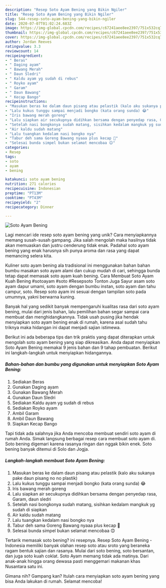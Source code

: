 ```yaml
---
description: "Resep Soto Ayam Bening yang Bikin Ngiler"
title: "Resep Soto Ayam Bening yang Bikin Ngiler"
slug: 544-resep-soto-ayam-bening-yang-bikin-ngiler
date: 2020-07-07T01:02:24.683Z
image: https://img-global.cpcdn.com/recipes/c67241aee8ee2397/751x532cq70/soto-ayam-bening-foto-resep-utama.jpg
thumbnail: https://img-global.cpcdn.com/recipes/c67241aee8ee2397/751x532cq70/soto-ayam-bening-foto-resep-utama.jpg
cover: https://img-global.cpcdn.com/recipes/c67241aee8ee2397/751x532cq70/soto-ayam-bening-foto-resep-utama.jpg
author: Jordan Reeves
ratingvalue: 3.3
reviewcount: 14
recipeingredient:
- " Beras"
- " Daging ayam"
- " Bawang Merah"
- " Daun Sledri"
- " Kaldu ayam yg sudah di rebus"
- " Royko ayam"
- " Garam"
- " Daun Bawang"
- " Kecap Bango"
recipeinstructions:
- "Masukan beras ke dalam daun pisang atau pelastik (kalo aku sukanya pake daun pisang no no plastik)"
- "Lalu kukus tunggu sampai menjadi bongko (kata orang sunda) 😂"
- "Iris bawang merah goreng"
- "Lalu siapkan air secukupnya didihkan bersama dengan penyedap rasa, Garam, daun sledri"
- "Setelah nasi bongkonya sudah matang, sisihkan kedalam mangkuk yg sudah di siapkan"
- "Air kaldu sudah matang"
- "Lalu tuangkan kedalam nasi bongko nya"
- "Tabur deh sama Goreng Bawang nyaaa plus kecap 👏"
- "Selesai bunda simpel bukan selamat mencobaa 😊"
categories:
- Resep
tags:
- soto
- ayam
- bening

katakunci: soto ayam bening 
nutrition: 271 calories
recipecuisine: Indonesian
preptime: "PT13M"
cooktime: "PT43M"
recipeyield: "2"
recipecategory: Dinner

---
```



![Soto Ayam Bening](https://img-global.cpcdn.com/recipes/c67241aee8ee2397/751x532cq70/soto-ayam-bening-foto-resep-utama.jpg)

Lagi mencari ide resep soto ayam bening yang unik? Cara menyiapkannya memang susah-susah gampang. Jika salah mengolah maka hasilnya tidak akan memuaskan dan justru cenderung tidak enak. Padahal soto ayam bening yang enak harusnya sih punya aroma dan rasa yang dapat memancing selera kita.

Kuliner soto ayam bening ala tradisional ini menggunakan bahan bahan bumbu masakan soto ayam alami dan cukup mudah di cari, sehingga bunda tetap dapat memasak soto ayam kuah bening. Cara Membuat Soto Ayam Kuah Bening #sotoayam #soto #Resepsoto Tonton Juga Sayur asam soto ayam dapur umami, soto ayam dengan bumbu instan, soto ayam dan tahu campur, soto. Resep soto ayam ini sesuai dengan tampilan soto pada umumnya, yakni berwarna kuning.

Banyak hal yang sedikit banyak mempengaruhi kualitas rasa dari soto ayam bening, mulai dari jenis bahan, lalu pemilihan bahan segar sampai cara membuat dan menghidangkannya. Tidak usah pusing jika hendak menyiapkan soto ayam bening enak di rumah, karena asal sudah tahu triknya maka hidangan ini dapat menjadi sajian istimewa.


Berikut ini ada beberapa tips dan trik praktis yang dapat diterapkan untuk mengolah soto ayam bening yang siap dikreasikan. Anda dapat menyiapkan Soto Ayam Bening memakai 9 jenis bahan dan 9 tahap pembuatan. Berikut ini langkah-langkah untuk menyiapkan hidangannya.

<!--inarticleads1-->

##### Bahan-bahan dan bumbu yang digunakan untuk menyiapkan Soto Ayam Bening:

1. Sediakan  Beras
1. Gunakan  Daging ayam
1. Gunakan  Bawang Merah
1. Gunakan  Daun Sledri
1. Sediakan  Kaldu ayam yg sudah di rebus
1. Sediakan  Royko ayam
1. Ambil  Garam
1. Ambil  Daun Bawang
1. Siapkan  Kecap Bango


Tapi tidak ada salahnya jika Anda mencoba membuat sendiri soto ayam di rumah Anda. Simak langsung berbagai resep cara membuat soto ayam di. Soto bening digemari karena rasanya ringan dan nggak bikin enek. Soto bening banyak ditemui di Solo dan Jogja. 

<!--inarticleads2-->

##### Langkah-langkah membuat Soto Ayam Bening:

1. Masukan beras ke dalam daun pisang atau pelastik (kalo aku sukanya pake daun pisang no no plastik)
1. Lalu kukus tunggu sampai menjadi bongko (kata orang sunda) 😂
1. Iris bawang merah goreng
1. Lalu siapkan air secukupnya didihkan bersama dengan penyedap rasa, Garam, daun sledri
1. Setelah nasi bongkonya sudah matang, sisihkan kedalam mangkuk yg sudah di siapkan
1. Air kaldu sudah matang
1. Lalu tuangkan kedalam nasi bongko nya
1. Tabur deh sama Goreng Bawang nyaaa plus kecap 👏
1. Selesai bunda simpel bukan selamat mencobaa 😊


Tertarik memasak soto bening? ini resepnya. Resep Soto Ayam Bening - Indonesia memiliki banyak olahan resep soto atau sroto yang beraneka ragam bentuk sajian dan rasanya. Mulai dari soto bening, soto bersantan, dan juga soto kuah coklat. Soto Ayam memang tidak ada matinya. Dari anak-anak hingga orang dewasa pasti menggemari makanan khas Nusantara satu ini. 

Gimana nih? Gampang kan? Itulah cara menyiapkan soto ayam bening yang bisa Anda lakukan di rumah. Selamat mencoba!
